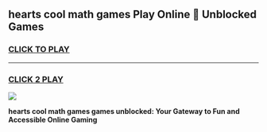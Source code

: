 
## hearts cool math games Play Online 👋 Unblocked Games
<h3>
<a href="https://news.freeplayer.one?title=hearts_cool_math_games&ref=17CMG">CLICK TO PLAY</a></h3>
<hr>

<h3>
<a href="https://news.freeplayer.one?title=hearts_cool_math_games&ref=17CMG">CLICK 2 PLAY</a>
  
</h3>

<a href="https://news.freeplayer.one?title=hearts_cool_math_games&ref=17CMG/"><img src="https://clearcache.store/games.png"></a>


**hearts cool math games games unblocked: Your Gateway to Fun and Accessible Online Gaming**
